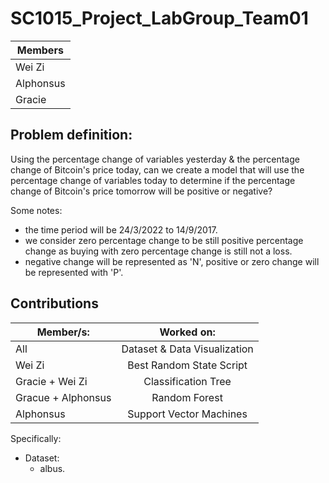 # SC1015_Project_LabGroup_Team01

| Members       |
| ------------- |
| Wei Zi      |
| Alphonsus      |
| Gracie |


## Problem definition:
Using the percentage change of variables yesterday & the percentage change of Bitcoin's price today, can we create a model that will use the percentage change of variables today to determine if the percentage change of Bitcoin's price tomorrow will be positive or negative?

Some notes:
- the time period will be 24/3/2022 to 14/9/2017.
- we consider zero percentage change to be still positive percentage change as buying with zero percentage change is still not a loss.
- negative change will be represented as 'N', positive or zero change will be represented with 'P'.


## Contributions

| Member/s:        | Worked on:           |
| ------------- |:-------------:|
| All      | Dataset & Data Visualization |
| Wei Zi      | Best Random State Script      |
| Gracie + Wei Zi | Classification Tree      |
| Gracue + Alphonsus | Random Forest      |
| Alphonsus | Support Vector Machines      |

Specifically:
  - Dataset:
    - albus.
